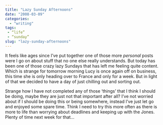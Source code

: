 ```yaml
---
title: "Lazy Sunday Afternoons"
date: "2008-03-09"
categories: 
  - "writing"
tags:
 - “life”
 - “sunday”
slug: "lazy-sunday-afternoons"
---
```


It feels like ages since I’ve put together one of those more _personal_ posts were I go on about stuff that no one else really understands. But today has been one of those crazy lazy Sundays that has left me feeling quite content. Which is strange for tomorrow morning Lucy is once again off on business, this time she is only heading over to France and only for a week. But in light of that we decided to have a day of just chilling out and sorting out. 

Strange how I have not completed any of those ‘things’ that I think I should be doing, maybe they are just not that important after all? I’ve not worried about if I should be doing this or being somewhere, instead I’ve just let go and enjoyed some spare time. Think I need to try this more often as there is more to life than worrying about deadlines and keeping up with the Jones. Plenty of time next week for that…
